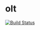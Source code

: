 # olt
[![Build Status](https://travis-ci.org/tetchell/olt.svg?branch=master)](https://travis-ci.org/tetchell/olt)
